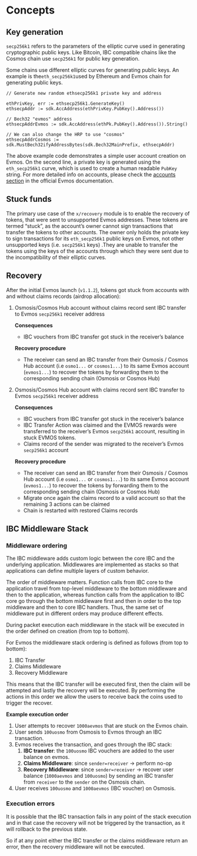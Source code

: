 # Concepts

## **Key generation**

`secp256k1` refers to the parameters of the elliptic curve used in generating cryptographic public keys. Like Bitcoin, IBC compatible chains like the Cosmos chain use `secp256k1` for public key generation.

Some chains use different elliptic curves for generating public keys. An example is the`eth_secp256k1`used by Ethereum and Evmos chain for generating public keys.

```
// Generate new random ethsecp256k1 private key and address

ethPrivKey, err := ethsecp256k1.GenerateKey()
ethsecpAddr := sdk.AccAddress(ethPrivKey.PubKey().Address())

// Bech32 "evmos" address
ethsecpAddrEvmos := sdk.AccAddress(ethPk.PubKey().Address()).String()

// We can also change the HRP to use "cosmos"
ethsecpAddrCosmos := sdk.MustBech32ifyAddressBytes(sdk.Bech32MainPrefix, ethsecpAddr)
```

The above example code demonstrates a simple user account creation on Evmos. 
On the second line, a private key is generated using the `eth_secp256k1` curve, which is used to create a human readable `PubKey` string.
For more detailed info on accounts, please check the [accounts section](https://evmos.dev/basics/accounts.html#evmos-accounts "Evmos Accounts in Evmos Documentation") in the official Evmos documentation.


## **Stuck funds**

The primary use case of the `x/recovery` module is to enable the recovery of tokens, that were sent to unsupported Evmos addresses. These tokens are termed “stuck”, as the account’s owner cannot sign transactions that transfer the tokens to other accounts. The owner only holds the private key to sign transactions for its `eth_secp256k1` public keys on Evmos, not other unsupported keys (i.e. `secp256k1` keys) .They are unable to transfer the tokens using the keys of the accounts through which they were sent due to the incompatibility of their elliptic curves.

## **Recovery**

After the initial Evmos launch (`v1.1.2`), tokens got stuck from accounts with and without claims records (airdrop allocation):

1. Osmosis/Cosmos Hub account without claims record sent IBC transfer to Evmos `secp256k1` receiver address
    
    **Consequences**
    
    - IBC vouchers from IBC transfer got stuck in the receiver’s balance
    
    **Recovery procedure**
    
    - The receiver can send an IBC transfer from their Osmosis / Cosmos Hub  account (i.e `osmo1...` or `cosmos1...`) to its same Evmos account (`evmos1...`) to recover the tokens by forwarding them to the corresponding sending chain (Osmosis or Cosmos Hub)
2. Osmosis/Cosmos Hub account with claims record sent IBC transfer to Evmos `secp256k1` receiver address
    
    **Consequences**
    
    - IBC vouchers  from IBC transfer got stuck in the receiver’s balance
    - IBC Transfer Action was claimed and the EVMOS rewards were transferred to the receiver’s Evmos `secp256k1` account, resulting in stuck EVMOS tokens.
    - Claims record of the sender was migrated to the receiver’s Evmos `secp256k1` account
    
    **Recovery procedure**
    
    - The receiver can send an IBC transfer from their Osmosis / Cosmos Hub  account (i.e `osmo1...` or `cosmos1...`) to its same Evmos account (`evmos1...`)  to recover the tokens by forwarding them to the corresponding sending chain (Osmosis or Cosmos Hub)
    - Migrate once again the claims record to a valid account so that the remaining 3 actions can be claimed
    - Chain is restarted with restored Claims records


## IBC Middleware Stack

### **Middleware ordering**

The IBC middleware adds custom logic between the core IBC and the underlying application. Middlewares are implemented as stacks so that applications can define multiple layers of custom behavior.

The order of middleware matters. Function calls from IBC core to the application travel from top-level middleware to the bottom middleware and then to the application, whereas function calls from the application to IBC core go through the bottom middleware first and then in order to the top middleware and then to core IBC handlers. Thus, the same set of middleware put in different orders may produce different effects.

During packet execution each middleware in the stack will be executed in the order defined on creation (from top to bottom).

For Evmos the middleware stack ordering is defined as follows (from top to bottom):

1. IBC Transfer
2. Claims Middleware
3. Recovery Middleware

This means that the IBC transfer will be executed first, then the claim will be attempted and lastly the recovery will be executed. By performing the actions in this order we allow the users to receive back the coins used to trigger the recover.

**Example execution order**

1. User attempts to recover `1000aevmos` that are stuck on the Evmos chain.
2. User sends `100uosmo` from Osmosis to Evmos through an IBC transaction.
3. Evmos receives the transaction, and goes through the IBC stack:
    1. **IBC transfer**: the `100uosmo` IBC vouchers are added to the user balance on evmos.
    2. **Claims Middleware**: since `sender=receiver` -> perform no-op
    3. **Recovery Middleware**: since `sender=receiver` -> recover user balance (`1000aevmos` and `100uosmo`) by sending an IBC transfer from `receiver` to the `sender` on the Osmosis chain.
4. User receives `100uosmo` and `1000aevmos` (IBC voucher) on Osmosis.


### **Execution errors**

It is possible that the IBC transaction fails in any point of the stack execution and in that case the recovery will not be triggered by the transaction, as it will rollback to the previous state.

So if at any point either the IBC transfer or the claims middleware return an error, then the recovery middleware will not be executed.